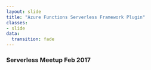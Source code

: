 ```yaml
---
layout: slide
title: "Azure Functions Serverless Framework Plugin"
classes:
- slide
data:
  transition: fade
---
```


### Serverless Meetup Feb 2017